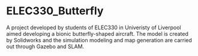 # ELEC330_Butterfly
A project developed by students of ELEC330 in Univeristy of Liverpool aimed developing a bionic butterfly-shaped aircraft. The model is created by Solidworks and the simulation modeling and map generation are carried out through Gazebo and SLAM.
